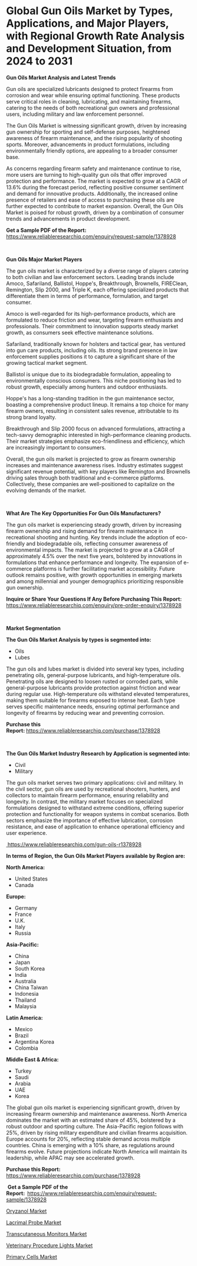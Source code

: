 <p><h1>Global Gun Oils Market by Types, Applications, and Major Players, with Regional Growth Rate Analysis and Development Situation, from 2024 to 2031</h1></p><p><strong>Gun Oils Market Analysis and Latest Trends</strong></p>
<p><p>Gun oils are specialized lubricants designed to protect firearms from corrosion and wear while ensuring optimal functioning. These products serve critical roles in cleaning, lubricating, and maintaining firearms, catering to the needs of both recreational gun owners and professional users, including military and law enforcement personnel.</p><p>The Gun Oils Market is witnessing significant growth, driven by increasing gun ownership for sporting and self-defense purposes, heightened awareness of firearm maintenance, and the rising popularity of shooting sports. Moreover, advancements in product formulations, including environmentally friendly options, are appealing to a broader consumer base. </p><p>As concerns regarding firearm safety and maintenance continue to rise, more users are turning to high-quality gun oils that offer improved protection and performance. The market is expected to grow at a CAGR of 13.6% during the forecast period, reflecting positive consumer sentiment and demand for innovative products. Additionally, the increased online presence of retailers and ease of access to purchasing these oils are further expected to contribute to market expansion. Overall, the Gun Oils Market is poised for robust growth, driven by a combination of consumer trends and advancements in product development.</p></p>
<p><strong>Get a Sample PDF of the Report:&nbsp;</strong> <a href="https://www.reliableresearchiq.com/enquiry/request-sample/1378928?utm_campaign=1087&utm_medium=2&utm_source=Github&utm_content=ia&utm_term=07112024&utm_id=gun-oils">https://www.reliableresearchiq.com/enquiry/request-sample/1378928</a></p>
<p>&nbsp;</p>
<p><strong>Gun Oils Major Market Players</strong></p>
<p><p>The gun oils market is characterized by a diverse range of players catering to both civilian and law enforcement sectors. Leading brands include Amoco, Safariland, Ballistol, Hoppe's, Breakthrough, Brownells, FIREClean, Remington, Slip 2000, and Triple K, each offering specialized products that differentiate them in terms of performance, formulation, and target consumer.</p><p>Amoco is well-regarded for its high-performance products, which are formulated to reduce friction and wear, targeting firearm enthusiasts and professionals. Their commitment to innovation supports steady market growth, as consumers seek effective maintenance solutions.</p><p>Safariland, traditionally known for holsters and tactical gear, has ventured into gun care products, including oils. Its strong brand presence in law enforcement supplies positions it to capture a significant share of the growing tactical market segment.</p><p>Ballistol is unique due to its biodegradable formulation, appealing to environmentally conscious consumers. This niche positioning has led to robust growth, especially among hunters and outdoor enthusiasts.</p><p>Hoppe's has a long-standing tradition in the gun maintenance sector, boasting a comprehensive product lineup. It remains a top choice for many firearm owners, resulting in consistent sales revenue, attributable to its strong brand loyalty.</p><p>Breakthrough and Slip 2000 focus on advanced formulations, attracting a tech-savvy demographic interested in high-performance cleaning products. Their market strategies emphasize eco-friendliness and efficiency, which are increasingly important to consumers.</p><p>Overall, the gun oils market is projected to grow as firearm ownership increases and maintenance awareness rises. Industry estimates suggest significant revenue potential, with key players like Remington and Brownells driving sales through both traditional and e-commerce platforms. Collectively, these companies are well-positioned to capitalize on the evolving demands of the market.</p></p>
<p>&nbsp;</p>
<p><strong>What Are The Key Opportunities For Gun Oils Manufacturers?</strong></p>
<p><p>The gun oils market is experiencing steady growth, driven by increasing firearm ownership and rising demand for firearm maintenance in recreational shooting and hunting. Key trends include the adoption of eco-friendly and biodegradable oils, reflecting consumer awareness of environmental impacts. The market is projected to grow at a CAGR of approximately 4.5% over the next five years, bolstered by innovations in formulations that enhance performance and longevity. The expansion of e-commerce platforms is further facilitating market accessibility. Future outlook remains positive, with growth opportunities in emerging markets and among millennial and younger demographics prioritizing responsible gun ownership.</p></p>
<p><strong>Inquire or Share Your Questions If Any Before Purchasing This Report:</strong> <a href="https://www.reliableresearchiq.com/enquiry/pre-order-enquiry/1378928?utm_campaign=1087&utm_medium=2&utm_source=Github&utm_content=ia&utm_term=07112024&utm_id=gun-oils">https://www.reliableresearchiq.com/enquiry/pre-order-enquiry/1378928</a></p>
<p>&nbsp;</p>
<p><strong>Market Segmentation</strong></p>
<p><strong>The Gun Oils Market Analysis by types is segmented into:</strong></p>
<p><ul><li>Oils</li><li>Lubes</li></ul></p>
<p><p>The gun oils and lubes market is divided into several key types, including penetrating oils, general-purpose lubricants, and high-temperature oils. Penetrating oils are designed to loosen rusted or corroded parts, while general-purpose lubricants provide protection against friction and wear during regular use. High-temperature oils withstand elevated temperatures, making them suitable for firearms exposed to intense heat. Each type serves specific maintenance needs, ensuring optimal performance and longevity of firearms by reducing wear and preventing corrosion.</p></p>
<p><strong>Purchase this Report:&nbsp;</strong><a href="https://www.reliableresearchiq.com/purchase/1378928?utm_campaign=1087&utm_medium=2&utm_source=Github&utm_content=ia&utm_term=07112024&utm_id=gun-oils">https://www.reliableresearchiq.com/purchase/1378928</a></p>
<p>&nbsp;</p>
<p><strong>The Gun Oils Market Industry Research by Application is segmented into:</strong></p>
<p><ul><li>Civil</li><li>Military</li></ul></p>
<p><p>The gun oils market serves two primary applications: civil and military. In the civil sector, gun oils are used by recreational shooters, hunters, and collectors to maintain firearm performance, ensuring reliability and longevity. In contrast, the military market focuses on specialized formulations designed to withstand extreme conditions, offering superior protection and functionality for weapon systems in combat scenarios. Both sectors emphasize the importance of effective lubrication, corrosion resistance, and ease of application to enhance operational efficiency and user experience.</p></p>
<p><a href="https://www.reliableresearchiq.com/gun-oils-r1378928?utm_campaign=1087&utm_medium=2&utm_source=Github&utm_content=ia&utm_term=07112024&utm_id=gun-oils">&nbsp;https://www.reliableresearchiq.com/gun-oils-r1378928</a></p>
<p><strong>In terms of Region, the Gun Oils Market Players available by Region are:</strong></p>
<p>
    <p> <strong> North America: </strong>
        <ul>
            <li>United States</li>
            <li>Canada</li>
        </ul>
        </p> 
    <p> <strong> Europe: </strong>
        <ul>
            <li>Germany</li>
            <li>France</li>
            <li>U.K.</li>
            <li>Italy</li>
            <li>Russia</li>
        </ul>
        </p> 
    <p> <strong> Asia-Pacific: </strong>
        <ul>
            <li>China</li>
            <li>Japan</li>
            <li>South Korea</li>
            <li>India</li>
            <li>Australia</li>
            <li>China Taiwan</li>
            <li>Indonesia</li>
            <li>Thailand</li>
            <li>Malaysia</li>
        </ul>
        </p> 
    <p> <strong> Latin America: </strong>
        <ul>
            <li>Mexico</li>
            <li>Brazil</li>
            <li>Argentina Korea</li>
            <li>Colombia</li>
        </ul>
        </p> 
    <p> <strong> Middle East & Africa: </strong>
        <ul>
            <li>Turkey</li>
            <li>Saudi</li>
            <li>Arabia</li>
            <li>UAE</li>
            <li>Korea</li>
        </ul>
    </p>
    </p>
<p><p>The global gun oils market is experiencing significant growth, driven by increasing firearm ownership and maintenance awareness. North America dominates the market with an estimated share of 45%, bolstered by a robust outdoor and sporting culture. The Asia-Pacific region follows with 25%, driven by rising military expenditure and civilian firearms acquisition. Europe accounts for 20%, reflecting stable demand across multiple countries. China is emerging with a 10% share, as regulations around firearms evolve. Future projections indicate North America will maintain its leadership, while APAC may see accelerated growth.</p></p>
<p><strong>Purchase this Report: </strong><a href="https://www.reliableresearchiq.com/purchase/1378928?utm_campaign=1087&utm_medium=2&utm_source=Github&utm_content=ia&utm_term=07112024&utm_id=gun-oils">https://www.reliableresearchiq.com/purchase/1378928</a></p>
<p>&nbsp;<strong>Get a Sample PDF of the Report:&nbsp;&nbsp;</strong><a href="https://www.reliableresearchiq.com/enquiry/request-sample/1378928?utm_campaign=1087&utm_medium=2&utm_source=Github&utm_content=ia&utm_term=07112024&utm_id=gun-oils">https://www.reliableresearchiq.com/enquiry/request-sample/1378928</a></p>
<p><strong></strong></p>
<p><p><a href="https://github.com/benjigwozdzus/Market-Research-Report-List-1/blob/main/oryzanol-market.md?utm_campaign=1087&utm_medium=2&utm_source=Github&utm_content=ia&utm_term=07112024&utm_id=gun-oils">Oryzanol Market</a></p><p><a href="https://issuu.com/reportprime-2/docs/lacrimal-probe-market-size-2030.ppt_a711b423a15dd8?utm_campaign=1087&utm_medium=2&utm_source=Github&utm_content=ia&utm_term=07112024&utm_id=gun-oils">Lacrimal Probe Market</a></p><p><a href="https://issuu.com/reportprime-2/docs/transcutaneous-monitors-market-size_84a32c9c6c6e20?utm_campaign=1087&utm_medium=2&utm_source=Github&utm_content=ia&utm_term=07112024&utm_id=gun-oils">Transcutaneous Monitors Market</a></p><p><a href="https://issuu.com/reportprime-2/docs/veterinary-procedure-lights-market-_ec23245ee8802e?utm_campaign=1087&utm_medium=2&utm_source=Github&utm_content=ia&utm_term=07112024&utm_id=gun-oils">Veterinary Procedure Lights Market</a></p><p><a href="https://github.com/vitacbq/Market-Research-Report-List-1/blob/main/primary-cells-market.md?utm_campaign=1087&utm_medium=2&utm_source=Github&utm_content=ia&utm_term=07112024&utm_id=gun-oils">Primary Cells Market</a></p></p>